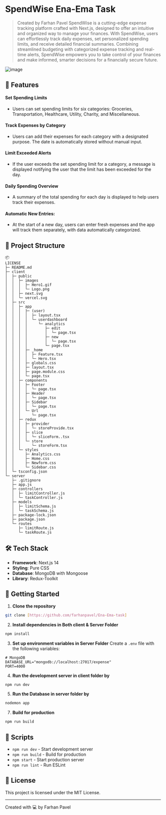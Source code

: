 # SpendWise Ena-Ema Task

> Created by Farhan Pavel
> SpendWise is a cutting-edge expense tracking platform crafted with Next.js, designed to offer an intuitive and organized way to manage your finances. With SpendWise, users can effortlessly track daily expenses, set personalized spending limits, and receive detailed financial summaries. Combining streamlined budgeting with categorized expense tracking and real-time alerts, SpendWise empowers you to take control of your finances and make informed, smarter decisions for a financially secure future.

![image](https://github.com/user-attachments/assets/ae363b69-dfd8-42bd-ab63-f023f142a7ef)



## 🚀 Features

#### Set Spending Limits

-  Users can set spending limits for six categories: Groceries, Transportation, Healthcare, Utility, Charity, and Miscellaneous.


#### Track Expenses by Category

-  Users can add their expenses for each category with a designated purpose. The date is automatically stored without manual input.

#### Limit Exceeded Alerts

-  If the user exceeds the set spending limit for a category, a message is displayed notifying the user that the limit has been exceeded for the day.


#### Daily Spending Overview

-  A summary of the total spending for each day is displayed to help users track their expenses.

#### Automatic New Entries:

- At the start of a new day, users can enter fresh expenses and the app will track them separately, with data automatically categorized.



## 📁 Project Structure

```
📦 
LICENSE
├─ README.md
├─ client
│  ├─ public
│  │  ├─ images
│  │  │  ├─ Hero1.gif
│  │  │  └─ Logo.png
│  │  ├─ next.svg
│  │  └─ vercel.svg
│  ├─ src
│  │  ├─ app
│  │  │  ├─ (user)
│  │  │  │  ├─ layout.tsx
│  │  │  │  └─ userdashboard
│  │  │  │     └─ analytics
│  │  │  │        ├─ edit
│  │  │  │        │  └─ page.tsx
│  │  │  │        ├─ new
│  │  │  │        │  └─ page.tsx
│  │  │  │        └─ page.tsx
│  │  │  ├─ _home
│  │  │  │  ├─ Feature.tsx
│  │  │  │  └─ Hero.tsx
│  │  │  ├─ globals.css
│  │  │  ├─ layout.tsx
│  │  │  ├─ page.module.css
│  │  │  └─ page.tsx
│  │  ├─ components
│  │  │  ├─ Footer
│  │  │  │  └─ page.tsx
│  │  │  ├─ Header
│  │  │  │  └─ page.tsx
│  │  │  ├─ Sidebar
│  │  │  │  └─ page.tsx
│  │  │  └─ Url
│  │  │     └─ page.tsx
│  │  ├─ redux
│  │  │  ├─ provider
│  │  │  │  └─ storeProvide.tsx
│  │  │  ├─ slice
│  │  │  │  └─ sliceForm..tsx
│  │  │  └─ store
│  │  │     └─ storeForm.tsx
│  │  └─ styles
│  │     ├─ Analytics.css
│  │     ├─ Home.css
│  │     ├─ Newform.css
│  │     └─ Sidebar.css
│  └─ tsconfig.json
└─ server
   ├─ .gitignore
   ├─ app.js
   ├─ controllers
   │  ├─ limitController.js
   │  └─ taskController.js
   ├─ models
   │  ├─ limitSchema.js
   │  └─ taskSchema.js
   ├─ package-lock.json
   ├─ package.json
   └─ routes
      ├─ limitRoute.js
      └─ taskRoute.js
```



## 🛠️ Tech Stack

- **Framework**: Next.js 14
- **Styling**: Pure CSS
- **Database**: MongoDB with Mongoose
- **Library**: Redux-Toolkit


## 🚦 Getting Started

1. **Clone the repository**
```bash
git clone [https://github.com/farhanpavel/Ena-Ema-task]
```

2. **Install dependencies in Both client & Server Folder**
```bash
npm install
```

3. **Set up environment variables in Server Folder**
Create a `.env` file with the following variables:

```env
# MongoDB
DATABASE_URL="mongodb://localhost:27017/expense"
PORT=4000
```

4. **Run the development server in client folder by**
```bash
npm run dev
```
5. **Run the Database in server folder by**
 ```bash
nodemon app
```
7. **Build for production**
```bash
npm run build
```

## 📝 Scripts

- `npm run dev` - Start development server
- `npm run build` - Build for production
- `npm start` - Start production server
- `npm run lint` - Run ESLint

## 📜 License

This project is licensed under the MIT License.

---
Created with 💻 by Farhan Pavel
